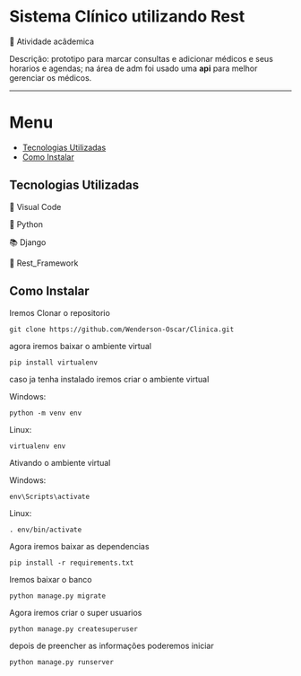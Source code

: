 # Sistema Clínico utilizando Rest

🏫 Atividade acâdemica

Descrição: prototipo para marcar consultas e adicionar médicos e seus horarios e agendas; na área de adm foi usado uma **api** para melhor gerenciar os médicos.
<hr>

Menu
=================
<!--ts-->
   * [Tecnologias Utilizadas](#tecnologias-utilizadas)
   * [Como Instalar](#como-instalar)
<!--te-->

## Tecnologias Utilizadas

🧰 Visual Code

🔨 Python

📚 Django

📖 Rest_Framework

## Como Instalar

Iremos Clonar o repositorio

```
git clone https://github.com/Wenderson-Oscar/Clinica.git
```

agora iremos baixar o ambiente virtual

```
pip install virtualenv
```
caso ja tenha instalado iremos criar o ambiente virtual

Windows:

```
python -m venv env
```
Linux:

```
virtualenv env
```
Ativando o ambiente virtual

Windows:

```
env\Scripts\activate
```

Linux:

```
. env/bin/activate
```
Agora iremos baixar as dependencias 

```
pip install -r requirements.txt
```

Iremos baixar o banco

```
python manage.py migrate
```
Agora iremos criar o super usuarios

```
python manage.py createsuperuser
```
depois de preencher as informações poderemos iniciar 

```
python manage.py runserver
```

